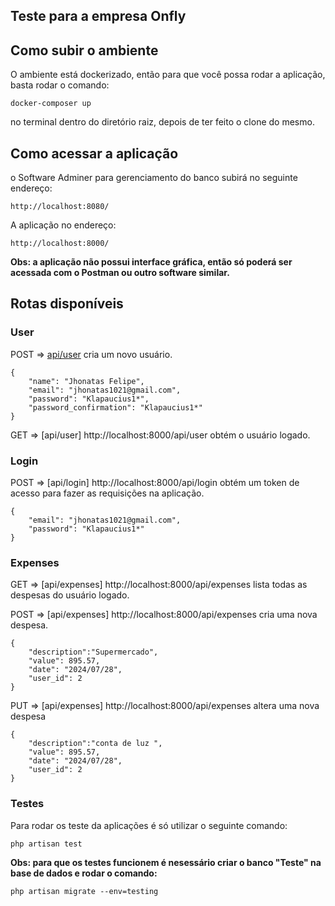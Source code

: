 ## Teste para a empresa Onfly

## Como subir o ambiente

O ambiente está dockerizado, então para que você possa rodar a aplicação, basta rodar o comando: 

`docker-composer up` 

no terminal dentro do diretório raiz, depois de ter feito o clone do mesmo.

## Como acessar a aplicação

o Software Adminer  para gerenciamento do banco subirá no seguinte endereço:

`http://localhost:8080/`

A aplicação no endereço:

`http://localhost:8000/`

**Obs: a aplicação não possui interface gráfica, então só poderá ser acessada com o Postman ou outro software similar.**


## Rotas disponíveis 

### User
POST => [api/user](http://localhost:8000/api/user) cria um novo usuário.

```
{
    "name": "Jhonatas Felipe",
    "email": "jhonatas1021@gmail.com",
    "password": "Klapaucius1*",
    "password_confirmation": "Klapaucius1*"
}

```


GET => [api/user] http://localhost:8000/api/user  obtém o usuário logado.

### Login

POST => [api/login] http://localhost:8000/api/login obtém um token de acesso para fazer as requisições na aplicação.

```
{
    "email": "jhonatas1021@gmail.com",
    "password": "Klapaucius1*"
}

```


### Expenses

GET => [api/expenses] http://localhost:8000/api/expenses lista todas as despesas do usuário logado.


POST => [api/expenses] http://localhost:8000/api/expenses cria uma nova despesa.

```
{
    "description":"Supermercado",
    "value": 895.57,
    "date": "2024/07/28",
    "user_id": 2 
}

```


PUT => [api/expenses] http://localhost:8000/api/expenses altera uma nova despesa 

```
{
    "description":"conta de luz ",
    "value": 895.57,
    "date": "2024/07/28",
    "user_id": 2
}
```


### Testes

Para rodar os teste da aplicações é só utilizar o seguinte comando: 

`php artisan test`

**Obs: para que os testes funcionem é nesessário criar o banco "Teste" na base de dados e rodar o comando:**

`php artisan migrate --env=testing`


